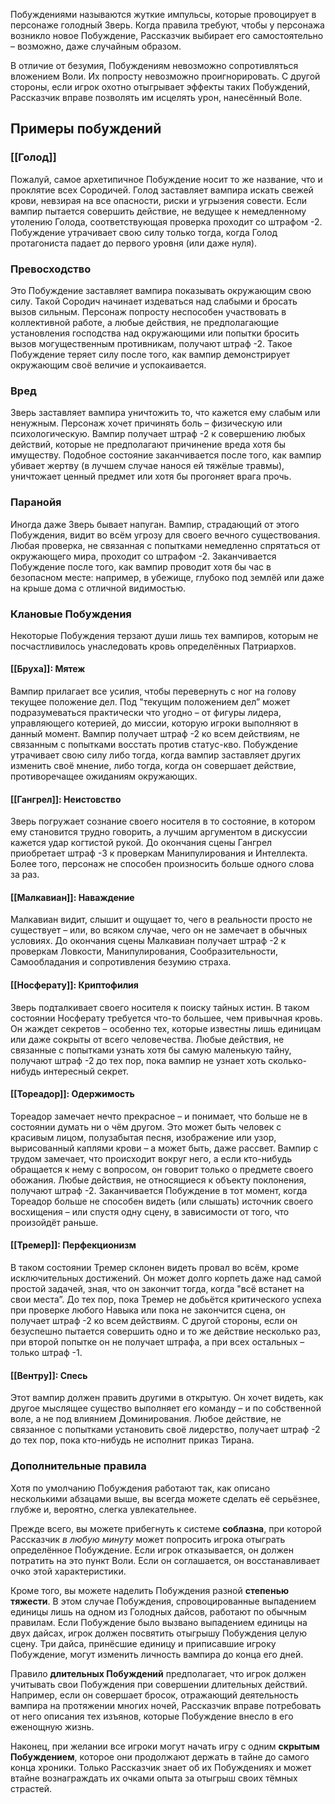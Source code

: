 Побуждениями называются жуткие импульсы, которые провоцирует в персонаже голодный Зверь. Когда правила требуют, чтобы у персонажа возникло новое Побуждение, Рассказчик выбирает его самостоятельно – возможно, даже случайным образом. 

В отличие от безумия, Побуждениям невозможно сопротивляться вложением Воли. Их попросту невозможно проигнорировать. С другой стороны, если игрок охотно отыгрывает эффекты таких Побуждений, Рассказчик вправе позволять им исцелять урон, нанесённый Воле.

## Примеры побуждений

### [[Голод]]

Пожалуй, самое архетипичное Побуждение носит то же название, что и проклятие всех Сородичей. Голод заставляет вампира искать свежей крови, невзирая на все опасности, риски и угрызения совести. Если вампир пытается совершить действие, не ведущее к немедленному утолению Голода, соответствующая проверка проходит со штрафом -2. Побуждение утрачивает свою силу только тогда, когда Голод протагониста падает до первого уровня (или даже нуля).

### Превосходство

Это Побуждение заставляет вампира показывать окружающим свою силу. Такой Сородич начинает издеваться над слабыми и бросать вызов сильным. Персонаж попросту неспособен участвовать в коллективной работе, а любые действия, не предполагающие установления господства над окружающими или попытки бросить вызов могущественным противникам, получают штраф -2. Такое Побуждение теряет силу после того, как вампир демонстрирует окружающим своё величие и успокаивается.

### Вред

Зверь заставляет вампира уничтожить то, что кажется ему слабым или ненужным. Персонаж хочет причинять боль – физическую или психологическую. Вампир получает штраф -2 к совершению любых действий, которые не предполагают причинение вреда хотя бы имуществу. Подобное состояние заканчивается после того, как вампир убивает жертву (в лучшем случае нанося ей тяжёлые травмы), уничтожает ценный предмет или хотя бы прогоняет врага прочь.

### Паранойя

Иногда даже Зверь бывает напуган. Вампир, страдающий от этого Побуждения, видит во всём угрозу для своего вечного существования. Любая проверка, не связанная с попытками немедленно спрятаться от окружающего мира, проходит со штрафом -2. Заканчивается Побуждение после того, как вампир проводит хотя бы час в безопасном месте: например, в убежище, глубоко под землёй или даже на крыше дома с отличной видимостью.

### Клановые Побуждения

Некоторые Побуждения терзают души лишь тех вампиров, которым не посчастливилось унаследовать кровь определённых Патриархов.

#### [[Бруха]]: Мятеж

Вампир прилагает все усилия, чтобы перевернуть с ног на голову текущее положение дел. Под "текущим положением дел” может подразумеваться практически что угодно – от фигуры лидера, управляющего котерией, до миссии, которую игроки выполняют в данный момент. Вампир получает штраф -2 ко всем действиям, не связанным с попытками восстать против статус-кво. Побуждение утрачивает свою силу либо тогда, когда вампир заставляет других изменить своё мнение, либо тогда, когда он совершает действие, противоречащее ожиданиям окружающих.

#### [[Гангрел]]: Неистовство

Зверь погружает сознание своего носителя в то состояние, в котором ему становится трудно говорить, а лучшим аргументом в дискуссии кажется удар когтистой рукой. До окончания сцены Гангрел приобретает штраф -3 к проверкам Манипулирования и Интеллекта. Более того, персонаж не способен произносить больше одного слова за раз.

#### [[Малкавиан]]: Наваждение

Малкавиан видит, слышит и ощущает то, чего в реальности просто не существует – или, во всяком случае, чего он не замечает в обычных условиях. До окончания сцены Малкавиан получает штраф -2 к проверкам Ловкости, Манипулирования, Сообразительности, Самообладания и сопротивления безумию страха.

#### [[Носферату]]: Криптофилия

Зверь подталкивает своего носителя к поиску тайных истин. В таком состоянии Носферату требуется что-то большее, чем привычная кровь. Он жаждет секретов – особенно тех, которые известны лишь единицам или даже сокрыты от всего человечества. Любые действия, не связанные с попытками узнать хотя бы самую маленькую тайну, получают штраф -2 до тех пор, пока вампир не узнает хоть сколько-нибудь интересный секрет.

#### [[Тореадор]]: Одержимость

Тореадор замечает нечто прекрасное – и понимает, что больше не в состоянии думать ни о чём другом. Это может быть человек с красивым лицом, полузабытая песня, изображение или узор, вырисованный каплями крови – а может быть, даже рассвет. Вампир с трудом замечает, что происходит вокруг него, а если кто-нибудь обращается к нему с вопросом, он говорит только о предмете своего обожания. Любые действия, не относящиеся к объекту поклонения, получают штраф -2. Заканчивается Побуждение в тот момент, когда Тореадор больше не способен видеть (или слышать) источник своего восхищения – или спустя одну сцену, в зависимости от того, что произойдёт раньше.

#### [[Тремер]]: Перфекционизм

В таком состоянии Тремер склонен видеть провал во всём, кроме исключительных достижений. Он может долго корпеть даже над самой простой задачей, зная, что он закончит тогда, когда "всё встанет на свои места”. До тех пор, пока Тремер не добьётся критического успеха при проверке любого Навыка или пока не закончится сцена, он получает штраф -2 ко всем действиям. С другой стороны, если он безуспешно пытается совершить одно и то же действие несколько раз, при второй попытке он не получает штрафа, а при всех остальных – только штраф -1.

#### [[Вентру]]: Спесь

Этот вампир должен править другими в открытую. Он хочет видеть, как другое мыслящее существо выполняет его команду – и по собственной воле, а не под влиянием Доминирования. Любое действие, не связанное с попытками установить своё лидерство, получает штраф -2 до тех пор, пока кто-нибудь не исполнит приказ Тирана.

### Дополнительные правила

Хотя по умолчанию Побуждения работают так, как описано несколькими абзацами выше, вы всегда можете сделать её серьёзнее, глубже и, вероятно, слегка увлекательнее. 

Прежде всего, вы можете прибегнуть к системе **соблазна**, при которой Рассказчик *в любую минуту* может попросить игрока отыграть определённое Побуждение. Если игрок отказывается, он должен потратить на это пункт Воли. Если он соглашается, он восстанавливает очко этой характеристики. 

Кроме того, вы можете наделить Побуждения разной **степенью тяжести**. В этом случае Побуждения, спровоцированные выпадением единицы лишь на одном из Голодных дайсов, работают по обычным правилам. Если Побуждение было вызвано выпадением единицы на двух дайсах, игрок должен посвятить отыгрышу Побуждения целую сцену. Три дайса, принёсшие единицу и приписавшие игроку Побуждение, могут изменить личность вампира до конца его дней. 

Правило **длительных Побуждений** предполагает, что игрок должен учитывать свои Побуждения при совершении длительных действий. Например, если он совершает бросок, отражающий деятельность вампира на протяжении многих ночей, Рассказчик вправе потребовать от него описания тех изъянов, которые Побуждение внесло в его еженощную жизнь. 

Наконец, при желании все игроки могут начать игру с одним **скрытым Побуждением**, которое они продолжают держать в тайне до самого конца хроники. Только Рассказчик знает об их Побуждениях и может втайне вознаграждать их очками опыта за отыгрыш своих тёмных страстей.